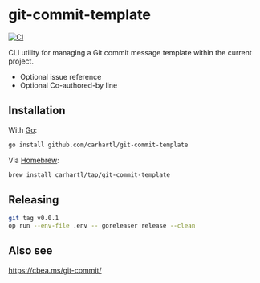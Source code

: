 # git-commit-template

[![CI](https://github.com/carhartl/git-commit-template/actions/workflows/ci.yml/badge.svg)](https://github.com/carhartl/git-commit-template/actions/workflows/ci.yml)

CLI utility for managing a Git commit message template within the current project.

- Optional issue reference
- Optional Co-authored-by line

## Installation

With [Go](https://golang.org/):

```bash
go install github.com/carhartl/git-commit-template
```

Via [Homebrew](https://brew.sh/):

```bash
brew install carhartl/tap/git-commit-template
```

## Releasing

```bash
git tag v0.0.1
op run --env-file .env -- goreleaser release --clean
```

## Also see

https://cbea.ms/git-commit/
